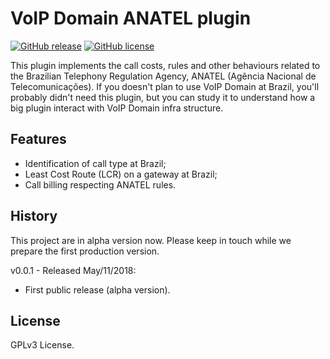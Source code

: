 VoIP Domain ANATEL plugin
=========================
[![GitHub release](https://img.shields.io/github/release/VoIP-Domain/voipdomain-anatel.svg?maxAge=2592000)](https://github.com/VoIP-Domain/voipdomain-anatel)
[![GitHub license](https://img.shields.io/github/license/VoIP-Domain/voipdomain-anatel.svg)](https://github.com/VoIP-Domain/voipdomain-anatel)

This plugin implements the call costs, rules and other behaviours related to the Brazilian Telephony Regulation Agency, ANATEL (Agência Nacional de Telecomunicações). If you doesn't plan to use VoIP Domain at Brazil, you'll probably didn't need this plugin, but you can study it to understand how a big plugin interact with VoIP Domain infra structure.

Features
--------
* Identification of call type at Brazil;
* Least Cost Route (LCR) on a gateway at Brazil;
* Call billing respecting ANATEL rules.

History
-------
This project are in alpha version now. Please keep in touch while we prepare the first production version.

v0.0.1 - Released May/11/2018:
* First public release (alpha version).

License
-------
GPLv3 License.
